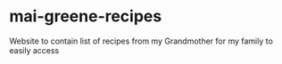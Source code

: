 # mai-greene-recipes
Website to contain list of recipes from my Grandmother for my family to easily access
